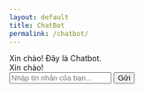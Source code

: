 ```yaml
---
layout: default
title: ChatBot
permalink: /chatbot/
---
```


<div id="chatbot-container">
  <div id="chat-window">
    <div id="output">
      <div class="bot-message">Xin chào! Đây là Chatbot.</div>
      <div class="user-message">Xin chào!</div>
      <!-- Các tin nhắn khác -->
    </div>
  </div>
  <input type="text" id="user-input" placeholder="Nhập tin nhắn của bạn...">
  <button id="send-button">Gửi</button>
</div>
